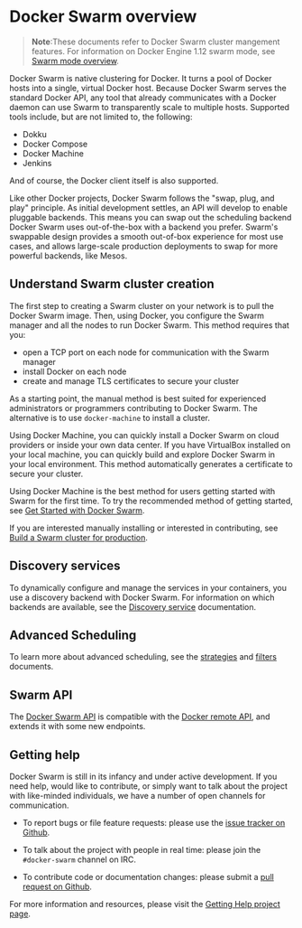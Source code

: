 <!--[metadata]>
+++
title = "Swarm Overview"
description = "Swarm: a Docker-native clustering system"
keywords = ["docker, swarm,  clustering"]
[menu.main]
parent="workw_swarm"
weight=-99
+++
<![end-metadata]-->

# Docker Swarm overview

>**Note**:These documents refer to Docker Swarm cluster mangement features. For information on Docker Engine 1.12 swarm mode, see [Swarm mode overview](/engine/swarm/index.md).

Docker Swarm is native clustering for Docker. It turns a pool of Docker hosts
into a single, virtual Docker host. Because Docker Swarm serves the standard
Docker API, any tool that already communicates with a Docker daemon can use
Swarm to transparently scale to multiple hosts. Supported tools include, but
are not limited to, the following:

- Dokku
- Docker Compose
- Docker Machine
- Jenkins

And of course, the Docker client itself is also supported.

Like other Docker projects, Docker Swarm follows the "swap, plug, and play"
principle. As initial development settles, an API will develop to enable
pluggable backends.  This means you can swap out the scheduling backend
Docker Swarm uses out-of-the-box with a backend you prefer. Swarm's swappable design provides a smooth out-of-box experience for most use cases, and allows large-scale production deployments to swap for more powerful backends, like Mesos.

## Understand Swarm cluster creation

The first step to creating a Swarm cluster on your network is to pull the Docker Swarm image. Then, using Docker, you configure the Swarm manager and all the nodes to run Docker Swarm. This method requires that you:

* open a TCP port on each node for communication with the Swarm manager
* install Docker on each node
* create and manage TLS certificates to secure your cluster

As a starting point, the manual method is best suited for experienced
administrators or programmers contributing to Docker Swarm. The alternative is
to use `docker-machine` to install a cluster.

Using Docker Machine, you can quickly install a Docker Swarm on cloud providers
or inside your own data center. If you have VirtualBox installed on your local
machine, you can quickly build and explore Docker Swarm in your local
environment. This method automatically generates a certificate to secure your
cluster.

Using Docker Machine is the best method for users getting started with Swarm for the first time. To try the recommended method of getting started, see [Get Started with Docker Swarm](install-w-machine.md).

If you are interested manually installing or interested in contributing, see [Build a Swarm cluster for production](install-manual.md).

## Discovery services

To dynamically configure and manage the services in your containers, you use a discovery backend with Docker Swarm. For information on which backends are available, see the [Discovery service](discovery.md) documentation.

## Advanced Scheduling

To learn more about advanced scheduling, see the
[strategies](scheduler/strategy.md) and [filters](scheduler/filter.md)
documents.

## Swarm API

The [Docker Swarm API](swarm-api.md) is compatible with
the [Docker remote
API](http://docs.docker.com/reference/api/docker_remote_api/), and extends it
with some new endpoints.

## Getting help

Docker Swarm is still in its infancy and under active development. If you need
help, would like to contribute, or simply want to talk about the project with
like-minded individuals, we have a number of open channels for communication.

* To report bugs or file feature requests: please use the [issue tracker on Github](https://github.com/docker/swarm/issues).

* To talk about the project with people in real time: please join the `#docker-swarm` channel on IRC.

* To contribute code or documentation changes: please submit a [pull request on Github](https://github.com/docker/swarm/pulls).

For more information and resources, please visit the [Getting Help project page](https://docs.docker.com/project/get-help/).
